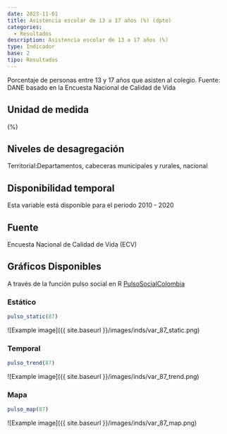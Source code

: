 ```yaml
---
date: 2023-11-01
title: Asistencia escolar de 13 a 17 años (%) (dpto)
categories:
  - Resultados
description: Asistencia escolar de 13 a 17 años (%)
type: Indicador
base: 2
tipo: Resultados
--- 
```


Porcentaje de personas entre 13 y 17 años que asisten al colegio.
Fuente: DANE basado en la Encuesta Nacional de Calidad de Vida

## Unidad de medida
(%)

## Niveles de desagregación
Territorial:Departamentos, cabeceras municipales y rurales, nacional

## Disponibilidad temporal
Esta variable está disponible para el periodo 2010 - 2020

## Fuente
Encuesta Nacional de Calidad de Vida (ECV)

## Gráficos Disponibles

A través de la función pulso social en R [PulsoSocialColombia](https://github.com/pulsosocialcolombia/PulsoSocialColombia)

### Estático

``` R
pulso_static(87)
```

![Example image]({{ site.baseurl }}/images/inds/var_87_static.png)

### Temporal

``` R
pulso_trend(87)
```

![Example image]({{ site.baseurl }}/images/inds/var_87_trend.png)

### Mapa

``` R
pulso_map(87)
```

![Example image]({{ site.baseurl }}/images/inds/var_87_map.png)